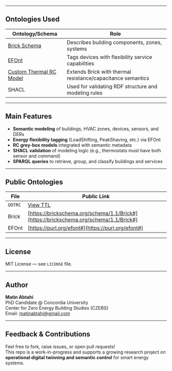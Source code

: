 
---

## Ontologies Used

| Ontology/Schema | Role |
|-----------------|------|
| [Brick Schema](https://brickschema.org) | Describes building components, zones, systems |
| [EFOnt](https://github.com/LBNL-ETA/EnergyFlexibilityOntology) | Tags devices with flexibility service capabilities |
| [Custom Thermal RC Model](https://matinabtahi.github.io/operational_digital_twinning/thermal-model.ttl) | Extends Brick with thermal resistance/capacitance semantics |
| SHACL | Used for validating RDF structure and modeling rules |

---

## Main Features

- **Semantic modeling** of buildings, HVAC zones, devices, sensors, and DERs
- **Energy flexibility tagging** (LoadShifting, PeakShaving, etc.) via EFOnt
- **RC grey-box models** integrated with semantic metadata
- **SHACL validation** of modeling logic (e.g., thermostats must have both sensor and command)
- **SPARQL queries** to retrieve, group, and classify buildings and services

---

## Public Ontologies

| File | Public Link |
|------|-------------|
| `ODTRC` | [View TTL](https://matinabtahi.github.io/operational_digital_twinning/thermal-model.ttl) |
| Brick | [https://brickschema.org/schema/1.1/Brick#](https://brickschema.org/schema/1.1/Brick#) |
| EFOnt | [https://purl.org/efont#](https://purl.org/efont#) |

---

## License

MIT License — see `LICENSE` file.

---

## Author

**Matin Abtahi**  
PhD Candidate @ Concordia University  
Center for Zero Energy Building Studies (CZEBS)  
Email: matinabtahi@gmail.com

---

## Feedback & Contributions

Feel free to fork, raise issues, or open pull requests!  
This repo is a work-in-progress and supports a growing research project on **operational digital twinning and semantic control** for smart energy systems.
